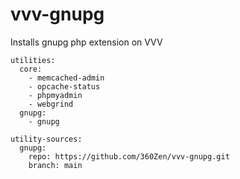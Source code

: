 # vvv-gnupg
Installs gnupg php extension on VVV

```
utilities:
  core:
    - memcached-admin
    - opcache-status
    - phpmyadmin
    - webgrind
  gnupg:
    - gnupg

utility-sources:
  gnupg: 
    repo: https://github.com/360Zen/vvv-gnupg.git
    branch: main
```
